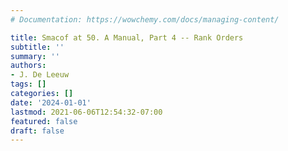 ```yaml
---
# Documentation: https://wowchemy.com/docs/managing-content/

title: Smacof at 50. A Manual, Part 4 -- Rank Orders
subtitle: ''
summary: ''
authors:
- J. De Leeuw
tags: []
categories: []
date: '2024-01-01'
lastmod: 2021-06-06T12:54:32-07:00
featured: false
draft: false
---
```

